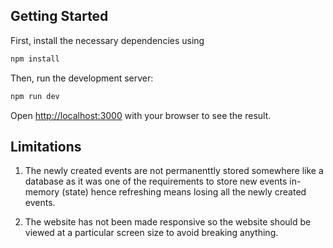 ## Getting Started

First, install the necessary dependencies using 
```bash 
npm install 
```
Then, run the development server:
```bash 
npm run dev 
```

Open [http://localhost:3000](http://localhost:3000) with your browser to see the result.


## Limitations

1. The newly created events are not permanenttly stored somewhere like a database as it was one of the requirements to store new events in-memory (state) hence refreshing means losing all the newly created events.

2. The website has not been made responsive so the website should be viewed at a particular screen size to avoid breaking anything.

